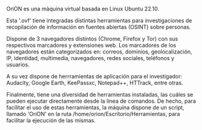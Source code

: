 OriON es una màquina virtual basada en Linux Ubuntu 22.10.

Esta '.ovf' tiene integradas distintas herramientas para investigaciones de recopilación de información en fuentes abiertas (OSINT) sobre personas.

Dispone de 3 navegadores distintos (Chrome, Firefox y Tor) con sus respectivos marcadores y extensiones web.
Los marcadores de los navegadores están categorizados en: correos, dominios, geolocalización, IP, identidad, multimedia, navegadores, redes sociales, teléfonos y usuarios.

A su vez dispone de herrramientas de aplicación para el investigador: Audacity, Google Earth, KeePassxc, Notepad++, HTTrack, entre otras.

Finalmente, tiene una diversidad de herramientas instaladas, las cuáles se pueden ejecutar directamente desde la línea de comandos.
De hecho, para facilitar el uso de estas herramientas, la máquina dispone de un script, llamado 'OriON' en la ruta /home/orion/Escritorio/Herramientas, para facilitar la ejecución de las mismas.
